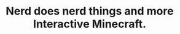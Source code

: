 ---
title: "Nerd does nerd things and more Interactive Minecraft."
streamDate: 7-7-2024
game: "Minecraft"
vodUrl: "https://www.youtube.com/watch?v=Tg4OsRpODdI"
thumbnail: "https://img.youtube.com/vi/Tg4OsRpODdI/maxresdefault.jpg"
duration: "1:39:00"
---